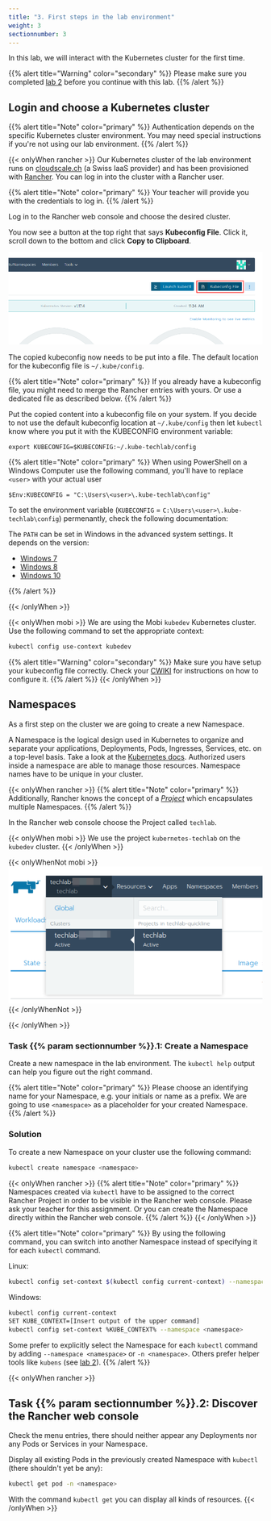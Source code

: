 ```yaml
---
title: "3. First steps in the lab environment"
weight: 3
sectionnumber: 3
---
```



In this lab, we will interact with the Kubernetes cluster for the first time.

{{% alert title="Warning" color="secondary" %}}
Please make sure you completed [lab 2](../02.0/) before you continue with this lab.
{{% /alert %}}


## Login and choose a Kubernetes cluster

{{% alert title="Note" color="primary" %}}
Authentication depends on the specific Kubernetes cluster environment. You may need special instructions if you're not using our lab environment.
{{% /alert %}}

{{< onlyWhen rancher >}}
Our Kubernetes cluster of the lab environment runs on [cloudscale.ch](https://cloudscale.ch) (a Swiss IaaS provider) and has been provisioned with [Rancher](https://rancher.com/). You can log in into the cluster with a Rancher user.

{{% alert title="Note" color="primary" %}}
Your teacher will provide you with the credentials to log in.
{{% /alert %}}

Log in to the Rancher web console and choose the desired cluster.

You now see a button at the top right that says **Kubeconfig File**. Click it, scroll down to the bottom and click **Copy to Clipboard**.

![Download kubeconfig File](kubectlconfigfilebutton.png)

The copied kubeconfig now needs to be put into a file. The default location for the kubeconfig file is `~/.kube/config`.

{{% alert title="Note" color="primary" %}}
If you already have a kubeconfig file, you might need to merge the Rancher entries with yours. Or use a dedicated file as described below.
{{% /alert %}}

Put the copied content into a kubeconfig file on your system.
If you decide to not use the default kubeconfig location at `~/.kube/config` then let `kubectl` know where you put it with the KUBECONFIG environment variable:

```
export KUBECONFIG=$KUBECONFIG:~/.kube-techlab/config
```

{{% alert title="Note" color="primary" %}} When using PowerShell on a Windows Computer use the following command, you'll have to replace `<user>` with your actual user

```
$Env:KUBECONFIG = "C:\Users\<user>\.kube-techlab\config"
```
To set the environment variable (`KUBECONFIG` = `C:\Users\<user>\.kube-techlab\config`) permenantly, check the following documentation:

The `PATH` can be set in Windows in the advanced system settings. It depends on the version:

* [Windows 7](http://geekswithblogs.net/renso/archive/2009/10/21/how-to-set-the-windows-path-in-windows-7.aspx)
* [Windows 8](http://www.itechtics.com/customize-windows-environment-variables/)
* [Windows 10](http://techmixx.de/windows-10-umgebungsvariablen-bearbeiten/)

{{% /alert %}}

{{< /onlyWhen >}}

{{< onlyWhen mobi >}}
We are using the Mobi `kubedev` Kubernetes cluster. Use the following command to set the appropriate context:

```bash
kubectl config use-context kubedev
```

{{% alert title="Warning" color="secondary" %}}
Make sure you have setup your kubeconfig file correctly. Check your [CWIKI](https://cwiki.mobicorp.ch/confluence/display/ITContSol/Set+up+Kubectl) for instructions on how to configure it.
{{% /alert %}}
{{< /onlyWhen >}}


## Namespaces

As a first step on the cluster we are going to create a new Namespace.

A Namespace is the logical design used in Kubernetes to organize and separate your applications, Deployments, Pods, Ingresses, Services, etc. on a top-level basis. Take a look at the [Kubernetes docs](https://kubernetes.io/docs/concepts/overview/working-with-objects/namespaces/). Authorized users inside a namespace are able to manage those resources. Namespace names have to be unique in your cluster.

{{< onlyWhen rancher >}}
{{% alert title="Note" color="primary" %}}
Additionally, Rancher knows the concept of a [*Project*](https://rancher.com/docs/rancher/v2.x/en/cluster-admin/projects-and-namespaces/) which encapsulates multiple Namespaces.
{{% /alert %}}

In the Rancher web console choose the Project called `techlab`.

{{< onlyWhen mobi >}}
We use the project `kubernetes-techlab` on the `kubedev` cluster.
{{< /onlyWhen >}}

{{< onlyWhenNot mobi >}}
![Rancher Project](chooseproject.png)
{{< /onlyWhenNot >}}

{{< /onlyWhen >}}


### Task {{% param sectionnumber %}}.1: Create a Namespace

Create a new namespace in the lab environment. The `kubectl help` output can help you figure out the right command.

{{% alert title="Note" color="primary" %}}
Please choose an identifying name for your Namespace, e.g. your initials or name as a prefix. We are going to use `<namespace>` as a placeholder for your created Namespace.
{{% /alert %}}


### Solution

To create a new Namespace on your cluster use the following command:

```bash
kubectl create namespace <namespace>
```

{{< onlyWhen rancher >}}
{{% alert title="Note" color="primary" %}}
Namespaces created via `kubectl` have to be assigned to the correct Rancher Project in order to be visible in the Rancher web console. Please ask your teacher for this assignment. Or you can create the Namespace directly within the Rancher web console.
{{% /alert %}}
{{< /onlyWhen >}}

{{% alert title="Note" color="primary" %}}
By using the following command, you can switch into another Namespace instead of specifying it for each `kubectl` command.

Linux:

```bash
kubectl config set-context $(kubectl config current-context) --namespace <namespace>
```

Windows:

```bash
kubectl config current-context
SET KUBE_CONTEXT=[Insert output of the upper command]
kubectl config set-context %KUBE_CONTEXT% --namespace <namespace>
```

Some prefer to explicitly select the Namespace for each `kubectl` command by adding `--namespace <namespace>` or `-n <namespace>`. Others prefer helper tools like `kubens` (see [lab 2](../02.0)).
{{% /alert %}}


{{< onlyWhen rancher >}}


## Task {{% param sectionnumber %}}.2: Discover the Rancher web console

Check the menu entries, there should neither appear any Deployments nor any Pods or Services in your Namespace.

Display all existing Pods in the previously created Namespace with `kubectl` (there shouldn't yet be any):

```bash
kubectl get pod -n <namespace>
```

With the command `kubectl get` you can display all kinds of resources.
{{< /onlyWhen >}}
